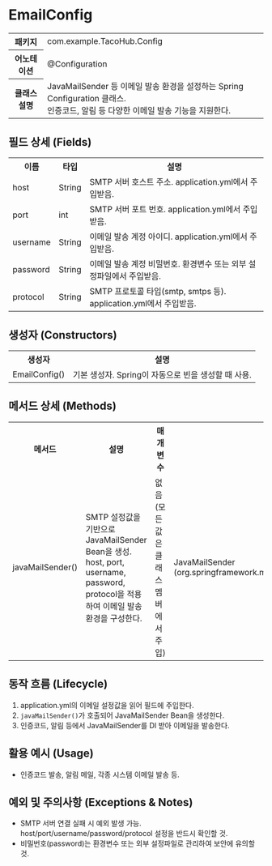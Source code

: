# EmailConfig

<table>
  <tr><th>패키지</th><td>com.example.TacoHub.Config</td></tr>
  <tr><th>어노테이션</th><td>@Configuration</td></tr>
  <tr><th>클래스 설명</th><td>JavaMailSender 등 이메일 발송 환경을 설정하는 Spring Configuration 클래스.<br>인증코드, 알림 등 다양한 이메일 발송 기능을 지원한다.</td></tr>
</table>

## 필드 상세 (Fields)
<table>
  <tr><th>이름</th><th>타입</th><th>설명</th></tr>
  <tr><td>host</td><td>String</td><td>SMTP 서버 호스트 주소. application.yml에서 주입받음.</td></tr>
  <tr><td>port</td><td>int</td><td>SMTP 서버 포트 번호. application.yml에서 주입받음.</td></tr>
  <tr><td>username</td><td>String</td><td>이메일 발송 계정 아이디. application.yml에서 주입받음.</td></tr>
  <tr><td>password</td><td>String</td><td>이메일 발송 계정 비밀번호. 환경변수 또는 외부 설정파일에서 주입받음.</td></tr>
  <tr><td>protocol</td><td>String</td><td>SMTP 프로토콜 타입(smtp, smtps 등). application.yml에서 주입받음.</td></tr>
</table>

## 생성자 (Constructors)
<table>
  <tr><th>생성자</th><th>설명</th></tr>
  <tr><td>EmailConfig()</td><td>기본 생성자. Spring이 자동으로 빈을 생성할 때 사용.</td></tr>
</table>

## 메서드 상세 (Methods)
<table>
  <tr><th>메서드</th><th>설명</th><th>매개변수</th><th>반환값</th></tr>
  <tr>
    <td>javaMailSender()</td>
    <td>SMTP 설정값을 기반으로 JavaMailSender Bean을 생성.<br>host, port, username, password, protocol을 적용하여 이메일 발송 환경을 구성한다.</td>
    <td>없음 (모든 값은 클래스 멤버에서 주입)</td>
    <td>JavaMailSender<br>(org.springframework.mail.javamail.JavaMailSender)</td>
  </tr>
</table>

## 동작 흐름 (Lifecycle)
1. application.yml의 이메일 설정값을 읽어 필드에 주입한다.
2. `javaMailSender()`가 호출되어 JavaMailSender Bean을 생성한다.
3. 인증코드, 알림 등에서 JavaMailSender를 DI 받아 이메일을 발송한다.

## 활용 예시 (Usage)
- 인증코드 발송, 알림 메일, 각종 시스템 이메일 발송 등.

## 예외 및 주의사항 (Exceptions & Notes)
- SMTP 서버 연결 실패 시 예외 발생 가능. host/port/username/password/protocol 설정을 반드시 확인할 것.
- 비밀번호(password)는 환경변수 또는 외부 설정파일로 관리하여 보안에 유의할 것.

